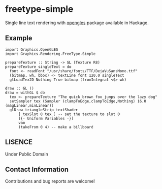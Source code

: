 freetype-simple
===============

Single line text rendering with [opengles](https://github.com/capsjac/opengles/) package available in Hackage.

Example
---------------

    import Graphics.OpenGLES
    import Graphics.Rendering.FreeType.Simple
    
    prepareTexture :: String -> GL (Texture R8)
    prepareTexture singleText = do
      font <- readFont "/usr/share/fonts/TTF/DejaVuSansMono.ttf"
      (bitmap, wh, bbox) <- textLine font 120.0 singleText
      glLoadTex2D Nothing True bitmap (fromIntegral <$> wh)

    draw :: GL ()
    draw = withGL $ do
      tex <- prepareTexture "The quick brown fox jumps over the lazy dog"
      setSampler tex (Sampler (clampToEdge,clampToEdge,Nothing) 16.0 (magLinear,minLinear))
      glDraw triangleStrip textShader
          [ texSlot 0 tex ] -- set the texture to slot 0
          [{- Uniform Variables -}]
          vao
          (takeFrom 0 4) -- make a billboard

LISENCE
---------------

Under Public Domain

Contact Information
-------------------

Contributions and bug reports are welcome!

